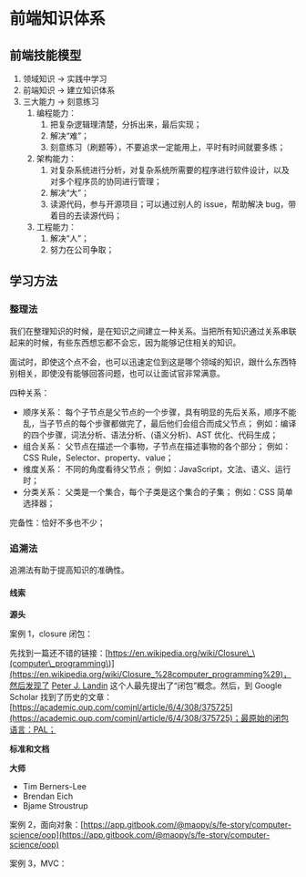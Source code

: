 # 前端知识体系

## 前端技能模型

1. 领域知识 -&gt; 实践中学习
2. 前端知识 -&gt; 建立知识体系
3. 三大能力 -&gt; 刻意练习
   1. 编程能力：
      1. 把复杂逻辑理清楚，分拆出来，最后实现；
      2. 解决“难”；
      3. 刻意练习（刷题等），不要追求一定能用上，平时有时间就要多练；
   2. 架构能力：
      1. 对复杂系统进行分析，对复杂系统所需要的程序进行软件设计，以及对多个程序员的协同进行管理；
      2. 解决“大”；
      3. 读源代码，参与开源项目；可以通过别人的 issue，帮助解决 bug，带着目的去读源代码；
   3. 工程能力：
      1. 解决“人”；
      2. 努力在公司争取；

## 学习方法

### 整理法

我们在整理知识的时候，是在知识之间建立一种关系。当把所有知识通过关系串联起来的时候，有些东西想忘都不会忘，因为能够记住相关的知识。

面试时，即使这个点不会，也可以迅速定位到这是哪个领域的知识，跟什么东西特别相关，即使没有能够回答问题，也可以让面试官非常满意。

四种关系：

* 顺序关系： 每个子节点是父节点的一个步骤，具有明显的先后关系，顺序不能乱，当子节点的每个步骤都做完了，最后他们会组合而成父节点； 例如：编译的四个步骤，词法分析、语法分析、\(语义分析\)、AST 优化、代码生成；
* 组合关系： 父节点在描述一个事物，子节点在描述事物的各个部分； 例如：CSS Rule，Selector、property、value；
* 维度关系： 不同的角度看待父节点； 例如：JavaScript，文法、语义、运行时；
* 分类关系： 父类是一个集合，每个子类是这个集合的子集； 例如：CSS 简单选择器；

完备性：恰好不多也不少；

### 追溯法

追溯法有助于提高知识的准确性。

#### 线索

**源头**

案例 1，closure 闭包：

先找到一篇还不错的链接：[https://en.wikipedia.org/wiki/Closure\_\(computer\_programming\)](https://en.wikipedia.org/wiki/Closure_%28computer_programming%29)，然后发现了 [Peter J. Landin](https://en.wikipedia.org/wiki/Peter_J._Landin) 这个人最先提出了“闭包”概念。然后，到 Google Scholar 找到了历史的文章：[https://academic.oup.com/comjnl/article/6/4/308/375725](https://academic.oup.com/comjnl/article/6/4/308/375725)；最原始的闭包语言：PAL；

**标准和文档**

**大师**

* Tim Berners-Lee
* Brendan Eich
* Bjame Stroustrup

案例 2，面向对象：[https://app.gitbook.com/@maopy/s/fe-story/computer-science/oop](https://app.gitbook.com/@maopy/s/fe-story/computer-science/oop)

案例 3，MVC：



